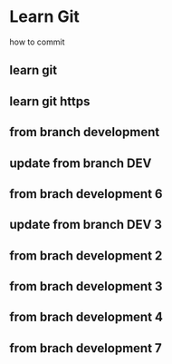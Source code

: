 # Learn Git
how to commit

## learn git

## learn git https

## from branch development
## update from branch DEV
## from brach development 6
## update from branch DEV 3

## from brach development 2
## from brach development 3
## from brach development 4
## from brach development 7